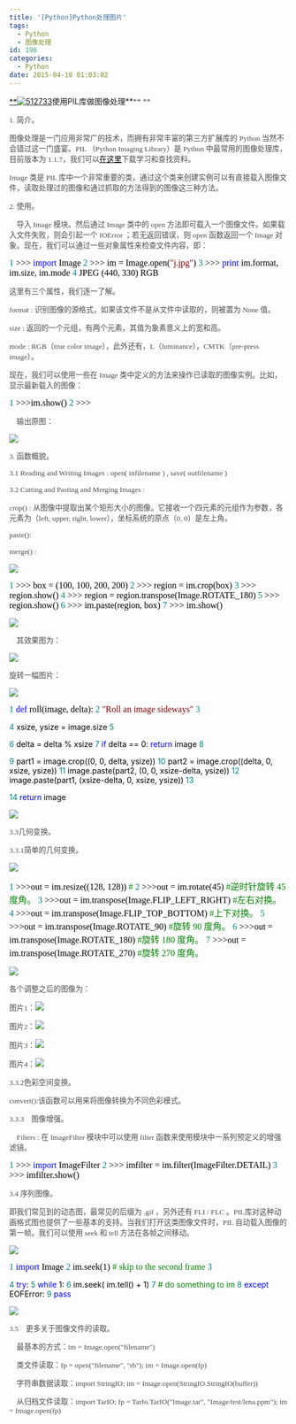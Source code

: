 ```yaml
---
title: '[Python]Python处理图片'
tags:
  - Python
  - 图像处理
id: 196
categories:
  - Python
date: 2015-04-18 01:03:02
---
```


[<span style="color: black; font-family: 微软雅黑;">**<a href="/wp-content/uploads/2015/04/512733.jpg">![](/wp-content/uploads/2015/04/512733-1024x575.jpg "512733")](http://www.cnblogs.com/way_testlife/archive/2011/04/17/2019013.html)使用PIL库做图像处理**</span></a><span style="color: #4b4b4b; font-family: 微软雅黑;">**
**</span>

<span style="color: #4b4b4b; font-family: 微软雅黑; font-size: 10pt;">1\. 简介。
</span>

<span style="color: #4b4b4b; font-family: 微软雅黑; font-size: 10pt;">图像处理是一门应用非常广的技术，而拥有非常丰富的第三方扩展库的 Python 当然不会错过这一门盛宴。PIL （Python Imaging Library）是 Python 中最常用的图像处理库，目前版本为 1.1.7，我们可以[<span style="color: black; text-decoration: underline;">在这里</span>](http://www.pythonware.com/products/pil/index.htm)下载学习和查找资料。
</span>

<span style="color: #4b4b4b; font-family: 微软雅黑; font-size: 10pt;">Image 类是 PIL 库中一个非常重要的类，通过这个类来创建实例可以有直接载入图像文件，读取处理过的图像和通过抓取的方法得到的图像这三种方法。
</span>

<span style="color: #4b4b4b; font-family: 微软雅黑; font-size: 10pt;">2\. 使用。
</span>

<span style="color: #4b4b4b; font-family: 微软雅黑; font-size: 10pt;">    导入 Image 模块。然后通过 Image 类中的 open 方法即可载入一个图像文件。如果载入文件失败，则会引起一个 IOError ；若无返回错误，则 open 函数返回一个 Image 对象。现在，我们可以通过一些对象属性来检查文件内容，即：
</span>

<span style="color: teal; font-family: Microsoft YaHei Mono; font-size: 12pt;">1<span style="color: black;"> &gt;&gt;&gt; <span style="color: blue;">import<span style="color: black;"> Image
<span style="color: teal;">2<span style="color: black;"> &gt;&gt;&gt; im = Image.open(<span style="color: maroon;">"j.jpg"<span style="color: black;">)
<span style="color: teal;">3<span style="color: black;"> &gt;&gt;&gt; <span style="color: blue;">print<span style="color: black;"> im.format, im.size, im.mode
<span style="color: teal;">4<span style="color: black;"> JPEG (440, 330) RGB
</span></span></span></span></span></span></span></span></span></span></span></span></span></span>

<span style="color: #4b4b4b; font-family: 微软雅黑; font-size: 10pt;">这里有三个属性，我们逐一了解。
</span>

<span style="color: #4b4b4b; font-family: 微软雅黑; font-size: 10pt;">format : 识别图像的源格式，如果该文件不是从文件中读取的，则被置为 None 值。
</span>

<span style="color: #4b4b4b; font-family: 微软雅黑; font-size: 10pt;">size : 返回的一个元组，有两个元素，其值为象素意义上的宽和高。
</span>

<span style="color: #4b4b4b; font-family: 微软雅黑; font-size: 10pt;">mode : RGB（true color image），此外还有，L（luminance），CMTK（pre-press image）。
</span>

<span style="color: #4b4b4b; font-family: 微软雅黑; font-size: 10pt;">现在，我们可以使用一些在 Image 类中定义的方法来操作已读取的图像实例。比如，显示最新载入的图像：
</span>

<span style="color: teal; font-family: Microsoft YaHei Mono; font-size: 12pt;">1<span style="color: black;"> &gt;&gt;&gt;im.show()
<span style="color: teal;">2<span style="color: black;"> &gt;&gt;&gt;
</span></span></span></span>

<span style="color: #4b4b4b; font-family: 微软雅黑; font-size: 10pt;">    输出原图：
</span>

![](/wp-content/uploads/2015/04/041715_1702_PythonPytho1.jpg)<span style="color: #4b4b4b; font-family: 微软雅黑; font-size: 10pt;">
</span>

<span style="color: #4b4b4b; font-family: 微软雅黑; font-size: 10pt;">3\. 函数概貌。
</span>

<span style="color: #4b4b4b; font-family: Source Code Pro; font-size: 10pt;">3.1 Reading and Writing Images : open( infilename ) , save( outfilename )
</span>

<span style="color: #4b4b4b; font-family: Source Code Pro; font-size: 10pt;">3.2 Cutting and Pasting and Merging Images :
</span>

<span style="color: #4b4b4b; font-family: 微软雅黑; font-size: 10pt;">crop() : 从图像中提取出某个矩形大小的图像。它接收一个四元素的元组作为参数，各元素为（left, upper, right, lower），坐标系统的原点（0, 0）是左上角。
</span>

<span style="color: #4b4b4b; font-family: Source Code Pro; font-size: 10pt;">paste():
</span>

<span style="color: #4b4b4b; font-family: Source Code Pro; font-size: 10pt;">merge() :
</span>

[![](/wp-content/uploads/2015/04/041715_1702_PythonPytho2.gif)](javascript:void(0); "&quot;复制代码&quot;")<span style="color: black; font-family: 微软雅黑; font-size: 10pt;">
</span>

<span style="color: teal; font-family: Microsoft YaHei Mono; font-size: 12pt;">1<span style="color: black;"> &gt;&gt;&gt; box = (100, 100, 200, 200)
<span style="color: teal;">2<span style="color: black;"> &gt;&gt;&gt; region = im.crop(box)
<span style="color: teal;">3<span style="color: black;"> &gt;&gt;&gt; region.show()
<span style="color: teal;">4<span style="color: black;"> &gt;&gt;&gt; region = region.transpose(Image.ROTATE_180)
<span style="color: teal;">5<span style="color: black;"> &gt;&gt;&gt; region.show()
<span style="color: teal;">6<span style="color: black;"> &gt;&gt;&gt; im.paste(region, box)
<span style="color: teal;">7<span style="color: black;"> &gt;&gt;&gt; im.show()
</span></span></span></span></span></span></span></span></span></span></span></span></span></span>

[![](/wp-content/uploads/2015/04/041715_1702_PythonPytho3.gif)](javascript:void(0); "&quot;复制代码&quot;")<span style="color: black; font-family: 微软雅黑; font-size: 10pt;">
</span>

<span style="color: #4b4b4b; font-family: 微软雅黑; font-size: 10pt;">    其效果图为：
</span>

![](/wp-content/uploads/2015/04/041715_1702_PythonPytho4.jpg)<span style="color: #4b4b4b; font-family: 微软雅黑; font-size: 10pt;">
</span>

<span style="color: #4b4b4b; font-family: 微软雅黑; font-size: 10pt;">旋转一幅图片：
</span>

[![](/wp-content/uploads/2015/04/041715_1702_PythonPytho5.gif)](javascript:void(0); "&quot;复制代码&quot;")<span style="color: black; font-family: 微软雅黑; font-size: 10pt;">
</span>

<span style="color: teal; font-family: Microsoft YaHei Mono; font-size: 12pt;"> 1<span style="color: black;">
<span style="color: blue;">def<span style="color: black;"> roll(image, delta):
<span style="color: teal;"> 2<span style="color: black;">
<span style="color: maroon;">"Roll an image sideways"<span style="color: black;">
<span style="color: teal;"> 3</span></span></span></span></span></span></span></span></span>

<span style="color: teal;"> 4<span style="color: black;"> xsize, ysize = image.size
<span style="color: teal;"> 5</span></span></span>

<span style="color: teal;"> 6<span style="color: black;"> delta = delta % xsize
<span style="color: teal;"> 7<span style="color: black;">
<span style="color: blue;">if<span style="color: black;"> delta == 0: <span style="color: blue;">return<span style="color: black;"> image
<span style="color: teal;"> 8</span></span></span></span></span></span></span></span></span>

<span style="color: teal;"> 9<span style="color: black;"> part1 = image.crop((0, 0, delta, ysize))
<span style="color: teal;">10<span style="color: black;"> part2 = image.crop((delta, 0, xsize, ysize))
<span style="color: teal;">11<span style="color: black;"> image.paste(part2, (0, 0, xsize-delta, ysize))
<span style="color: teal;">12<span style="color: black;"> image.paste(part1, (xsize-delta, 0, xsize, ysize))
<span style="color: teal;">13</span></span></span></span></span></span></span></span></span>

<span style="color: teal;">14<span style="color: black;">
<span style="color: blue;">return<span style="color: black;"> image
</span></span></span></span>

[![](/wp-content/uploads/2015/04/041715_1702_PythonPytho6.gif)](javascript:void(0); "&quot;复制代码&quot;")<span style="color: black; font-family: 微软雅黑; font-size: 10pt;">
</span>

<span style="color: #4b4b4b; font-family: 微软雅黑; font-size: 10pt;">3.3几何变换。
</span>

<span style="color: #4b4b4b; font-family: 微软雅黑; font-size: 10pt;">3.3.1简单的几何变换。
</span>

[![](/wp-content/uploads/2015/04/041715_1702_PythonPytho7.gif)](javascript:void(0); "&quot;复制代码&quot;")<span style="color: black; font-family: 微软雅黑; font-size: 10pt;">
</span>

<span style="color: teal; font-family: Microsoft YaHei Mono; font-size: 12pt;">1<span style="color: black;"> &gt;&gt;&gt;out = im.resize((128, 128)) <span style="color: green;">#
<span style="color: teal;">2<span style="color: black;"> &gt;&gt;&gt;out = im.rotate(45) <span style="color: green;"> #逆时针旋转 45 度角。
<span style="color: teal;">3<span style="color: black;"> &gt;&gt;&gt;out = im.transpose(Image.FLIP_LEFT_RIGHT) <span style="color: green;">#左右对换。
<span style="color: teal;">4<span style="color: black;"> &gt;&gt;&gt;out = im.transpose(Image.FLIP_TOP_BOTTOM) <span style="color: green;">#上下对换。
<span style="color: teal;">5<span style="color: black;"> &gt;&gt;&gt;out = im.transpose(Image.ROTATE_90) <span style="color: green;">#旋转 90 度角。
<span style="color: teal;">6<span style="color: black;"> &gt;&gt;&gt;out = im.transpose(Image.ROTATE_180) <span style="color: green;">#旋转 180 度角。
<span style="color: teal;">7<span style="color: black;"> &gt;&gt;&gt;out = im.transpose(Image.ROTATE_270) <span style="color: green;">#旋转 270 度角。<span style="color: black;">
</span></span></span></span></span></span></span></span></span></span></span></span></span></span></span></span></span></span></span></span></span></span>

[![](/wp-content/uploads/2015/04/041715_1702_PythonPytho8.gif)](javascript:void(0); "&quot;复制代码&quot;")<span style="color: black; font-family: 微软雅黑; font-size: 10pt;">
</span>

<span style="color: #4b4b4b; font-family: 微软雅黑; font-size: 10pt;">各个调整之后的图像为：
</span>

<span style="color: #4b4b4b; font-family: 微软雅黑; font-size: 10pt;">图片1：![](/wp-content/uploads/2015/04/041715_1702_PythonPytho9.jpg)
</span>

<span style="color: #4b4b4b; font-family: 微软雅黑; font-size: 10pt;">图片2：![](/wp-content/uploads/2015/04/041715_1702_PythonPytho10.jpg)
</span>

<span style="color: #4b4b4b; font-family: 微软雅黑; font-size: 10pt;">图片3：![](/wp-content/uploads/2015/04/041715_1702_PythonPytho11.jpg)
</span>

<span style="color: #4b4b4b; font-family: 微软雅黑; font-size: 10pt;">图片4：![](/wp-content/uploads/2015/04/041715_1702_PythonPytho12.jpg)
</span>

<span style="color: #4b4b4b; font-family: 微软雅黑; font-size: 10pt;">3.3.2色彩空间变换。
</span>

<span style="color: #4b4b4b; font-family: 微软雅黑; font-size: 10pt;">convert():该函数可以用来将图像转换为不同色彩模式。
</span>

<span style="color: #4b4b4b; font-family: 微软雅黑; font-size: 10pt;">3.3.3    图像增强。
</span>

<span style="color: #4b4b4b; font-family: 微软雅黑; font-size: 10pt;">    Filters : 在 ImageFilter 模块中可以使用 filter 函数来使用模块中一系列预定义的增强滤镜。
</span>

<span style="color: teal; font-family: Microsoft YaHei Mono; font-size: 12pt;">1<span style="color: black;"> &gt;&gt;&gt; <span style="color: blue;">import<span style="color: black;"> ImageFilter
<span style="color: teal;">2<span style="color: black;"> &gt;&gt;&gt; imfilter = im.filter(ImageFilter.DETAIL)
<span style="color: teal;">3<span style="color: black;"> &gt;&gt;&gt; imfilter.show()
</span></span></span></span></span></span></span></span>

<span style="color: #4b4b4b; font-family: 微软雅黑; font-size: 10pt;">3.4 序列图像。
</span>

<span style="color: #4b4b4b; font-family: 微软雅黑; font-size: 10pt;">即我们常见到的动态图，最常见的后缀为 .gif ，另外还有 FLI / FLC 。PIL库对这种动画格式图也提供了一些基本的支持。当我们打开这类图像文件时，PIL 自动载入图像的第一帧。我们可以使用 seek 和 tell 方法在各帧之间移动。
</span>

[![](/wp-content/uploads/2015/04/041715_1702_PythonPytho13.gif)](javascript:void(0); "&quot;复制代码&quot;")<span style="color: black; font-family: 微软雅黑; font-size: 10pt;">
</span>

<span style="color: teal; font-family: Microsoft YaHei Mono; font-size: 12pt;">1<span style="color: black;">
<span style="color: blue;">import<span style="color: black;"> Image
<span style="color: teal;">2<span style="color: black;"> im.seek(1) <span style="color: green;"># skip to the second frame
<span style="color: teal;">3</span></span></span></span></span></span></span></span>

<span style="color: teal;">4<span style="color: black;">
<span style="color: blue;">try<span style="color: black;">:
<span style="color: teal;">5<span style="color: black;">
<span style="color: blue;">while<span style="color: black;"> 1:
<span style="color: teal;">6<span style="color: black;"> im.seek( im.tell() + 1)
<span style="color: teal;">7<span style="color: black;">
<span style="color: green;"># do something to im
<span style="color: teal;">8<span style="color: black;">
<span style="color: blue;">except<span style="color: black;"> EOFError:
<span style="color: teal;">9<span style="color: black;">
<span style="color: blue;">pass<span style="color: black;">
</span></span></span></span></span></span></span></span></span></span></span></span></span></span></span></span></span></span></span></span></span>

[![](/wp-content/uploads/2015/04/041715_1702_PythonPytho14.gif)](javascript:void(0); "&quot;复制代码&quot;")<span style="color: black; font-family: 微软雅黑; font-size: 10pt;">
</span>

<span style="color: #4b4b4b; font-family: 微软雅黑; font-size: 10pt;">3.5    更多关于图像文件的读取。
</span>

<span style="color: #4b4b4b; font-family: 微软雅黑; font-size: 10pt;">    最基本的方式：im = Image.open("filename")
</span>

<span style="color: #4b4b4b; font-family: 微软雅黑; font-size: 10pt;">    类文件读取：fp = open("filename", "rb"); im = Image.open(fp)
</span>

<span style="color: #4b4b4b; font-family: 微软雅黑; font-size: 10pt;">    字符串数据读取：import StringIO; im = Image.open(StringIO.StringIO(buffer))
</span>

<span style="color: #4b4b4b; font-family: 微软雅黑; font-size: 10pt;">    从归档文件读取：import TarIO; fp = TarIo.TarIO("Image.tar", "Image/test/lena.ppm"); im = Image.open(fp)
</span>